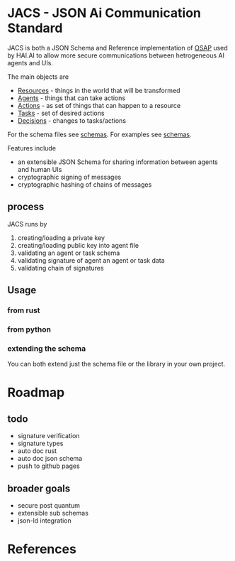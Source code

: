 # JACS - JSON Ai Communication Standard

JACS is both a JSON Schema and Reference implementation of [OSAP](https://github.com/HumanAssistedIntelligence/OSAP) used by HAI.AI to allow more secure communications between hetrogeneous AI agents and UIs.


The main objects are

 - [Resources](./docs/schema/resource.md) - things in the world that will be transformed
 - [Agents](./docs/schema/agent.md) - things that can take actions
 - [Actions](./docs/schema/action.md) - as set of things that can happen to a resource
 - [Tasks](./docs/schema/task.md) - set of desired actions
 - [Decisions](./docs/schema/decision.md) - changes to tasks/actions


For the schema files see [schemas](./schemas).
For examples see [schemas](./examples).



Features include

 - an extensible JSON Schema for sharing information between agents and human UIs
 - cryptographic signing of messages
 - cryptographic hashing of chains of messages

## process

JACS runs by

1. creating/loading a private key
2. creating/loading public key into agent file
3. validating an agent or task schema
4. validating signature of agent an agent or task data
5. validating chain of signatures

## Usage

### from rust


### from python



### extending the schema

You can both extend just the schema file or the library in your own project.


# Roadmap

## todo

 - signature verification
 - signature types
 - auto doc rust
 - auto doc json schema
 - push to github pages

## broader goals

 - secure post quantum
 - extensible sub schemas
 - json-ld integration

# References

